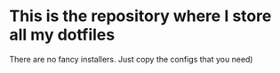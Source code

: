 # This is the repository where I store all my dotfiles
There are no fancy installers. Just copy the configs that you need) 
